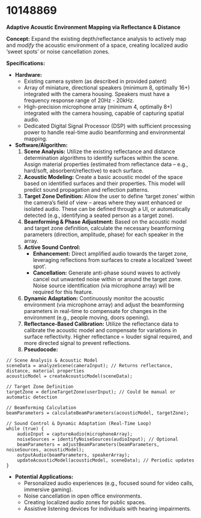 # 10148869

**Adaptive Acoustic Environment Mapping via Reflectance & Distance**

**Concept:** Expand the existing depth/reflectance analysis to actively map and *modify* the acoustic environment of a space, creating localized audio ‘sweet spots’ or noise cancellation zones.

**Specifications:**

*   **Hardware:**
    *   Existing camera system (as described in provided patent)
    *   Array of miniature, directional speakers (minimum 8, optimally 16+) integrated with the camera housing. Speakers must have a frequency response range of 20Hz - 20kHz.
    *   High-precision microphone array (minimum 4, optimally 8+) integrated with the camera housing, capable of capturing spatial audio.
    *   Dedicated Digital Signal Processor (DSP) with sufficient processing power to handle real-time audio beamforming and environmental mapping.
*   **Software/Algorithm:**
    1.  **Scene Analysis:** Utilize the existing reflectance and distance determination algorithms to identify surfaces within the scene. Assign material properties (estimated from reflectance data – e.g., hard/soft, absorbent/reflective) to each surface.
    2.  **Acoustic Modeling:**  Create a basic acoustic model of the space based on identified surfaces and their properties. This model will predict sound propagation and reflection patterns.
    3.  **Target Zone Definition:** Allow the user to define ‘target zones’ within the camera’s field of view – areas where they want enhanced or isolated audio. These can be defined through a UI, or automatically detected (e.g., identifying a seated person as a target zone).
    4.  **Beamforming & Phase Adjustment:** Based on the acoustic model and target zone definition, calculate the necessary beamforming parameters (direction, amplitude, phase) for each speaker in the array.
    5.  **Active Sound Control:**
        *   **Enhancement:** Direct amplified audio towards the target zone, leveraging reflections from surfaces to create a localized ‘sweet spot’.
        *   **Cancellation:** Generate anti-phase sound waves to actively cancel out unwanted noise within or around the target zone.  Noise source identification (via microphone array) will be required for this feature.
    6.  **Dynamic Adaptation:** Continuously monitor the acoustic environment (via microphone array) and adjust the beamforming parameters in real-time to compensate for changes in the environment (e.g., people moving, doors opening).
    7.  **Reflectance-Based Calibration:**  Utilize the reflectance data to calibrate the acoustic model and compensate for variations in surface reflectivity.  Higher reflectance = louder signal required, and more directed signal to prevent reflections.
    8.  **Pseudocode:**

```
// Scene Analysis & Acoustic Model
sceneData = analyzeScene(cameraInput); // Returns reflectance, distance, material properties
acousticModel = createAcousticModel(sceneData);

// Target Zone Definition
targetZone = defineTargetZone(userInput); // Could be manual or automatic detection

// Beamforming Calculation
beamParameters = calculateBeamParameters(acousticModel, targetZone);

// Sound Control & Dynamic Adaptation (Real-Time Loop)
while (true) {
    audioInput = captureAudio(microphoneArray);
    noiseSources = identifyNoiseSources(audioInput); // Optional
    beamParameters = adjustBeamParameters(beamParameters, noiseSources, acousticModel);
    outputAudio(beamParameters, speakerArray);
    updateAcousticModel(acousticModel, sceneData); // Periodic updates
}
```

*   **Potential Applications:**
    *   Personalized audio experiences (e.g., focused sound for video calls, immersive gaming).
    *   Noise cancellation in open office environments.
    *   Creating localized audio zones for public spaces.
    *   Assistive listening devices for individuals with hearing impairments.